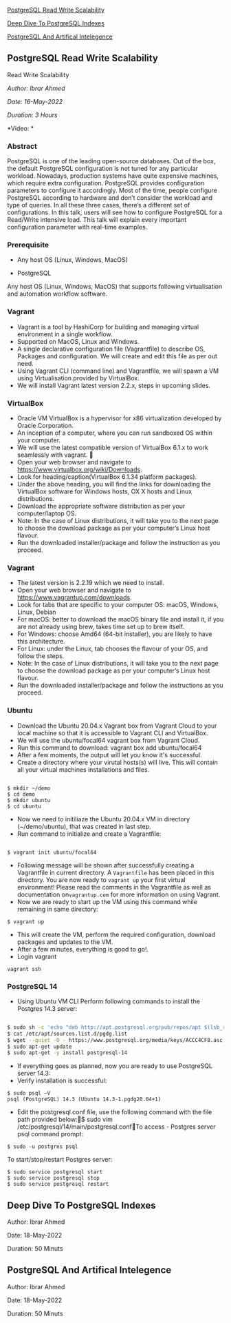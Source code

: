 
[PostgreSQL Read Write Scalability](postgresql-read-write-scalability)

[Deep Dive To PostgreSQL Indexes](Deep-Dive-To-PostgreSQL-Indexes)

[PostgreSQL And Artifical Intelegence](PostgreSQL-And-Artifical-Intelegence)

## PostgreSQL Read Write Scalability

Read Write Scalability

*Author: Ibrar Ahmed*

*Date: 16-May-2022*

*Duration: 3 Hours*

*Video: *

### Abstract

PostgreSQL is one of the leading open-source databases. Out of the box, the default PostgreSQL configuration is not tuned for any particular workload. Nowadays, production systems have quite expensive machines, which require extra configuration. PostgreSQL provides configuration parameters to configure it accordingly. Most of the time, people configure PostgreSQL according to hardware and don’t consider the workload and type of queries. In all these three cases, there’s a different set of configurations. In this talk, users will see how to configure PostgreSQL for a Read/Write intensive load. This talk will explain every important configuration parameter with real-time examples.


### Prerequisite

- Any host OS (Linux, Windows, MacOS)

- PostgreSQL 


Any host OS (Linux, Windows, MacOS) that supports following virtualisation and automation workflow software. 

### Vagrant 

- Vagrant is a tool by HashiCorp for building and managing virtual environment in a single workflow. 
- Supported on MacOS, Linux and Windows. 
- A single declarative configuration file (Vagrantfile) to describe OS, Packages and configuration. We will create and edit this file as per out need. 
- Using Vagrant CLI (command line) and Vagrantfile, we will spawn a VM using Virtualisation provided by VirtualBox. 
- We will install Vagrant latest version 2.2.x, steps in upcoming slides. 

### VirtualBox

- Oracle VM VirtualBox is a hypervisor for x86 virtualization developed by Oracle Corporation. 
- An inception of a computer, where you can run sandboxed OS within your computer. 
- We will use the latest compatible version of VirtualBox 6.1.x to work seamlessly with vagrant.  
- Open your web browser and navigate to https://www.virtualbox.org/wiki/Downloads. 
- Look for heading/caption(VirtualBox 6.1.34 platform packages). 
- Under the above heading, you will find the links for downloading the VirtualBox software for Windows hosts, OX X hosts and Linux distributions. 
- Download the appropriate software distribution as per your computer/laptop OS. 
- Note: In the case of Linux distributions, it will take you to the next page to choose the download package as per your computer’s Linux host flavour. 
- Run the downloaded installer/package and follow the instruction as you proceed.

### Vagrant

- The latest version is 2.2.19 which we need to install. 
- Open your web browser and navigate to https://www.vagrantup.com/downloads. 
- Look for tabs that are specific to your computer OS: macOS, Windows, Linux, Debian 
- For macOS: better to download the macOS binary file and install it, if you are not already using brew, takes time set up to brew itself.  
- For Windows: choose Amd64 (64-bit installer), you are likely to have this architecture. 
- For Linux:  under the Linux, tab chooses the flavour of your OS, and follow the steps. 
- Note: In the case of Linux distributions, it will take you to the next page to choose the download package as per your computer’s Linux host flavour. 
- Run the downloaded installer/package and follow the instructions as you proceed. 

### Ubuntu 

- Download the Ubuntu 20.04.x Vagrant box from Vagrant Cloud to your local machine so that it is accessible to Vagrant CLI and VirtualBox. 
- We will use the ubuntu/focal64 vagrant box from Vagrant Cloud. 
- Run this command to download: vagrant box add ubuntu/focal64 
- After a few moments, the output will let you know it's successful.
- Create a directory where your virutal hosts(s) will live. This will contain all your virtual machines installations and files. 

```

$ mkdir ~/demo 
$ cd demo
$ mkdir ubuntu 
$ cd ubuntu 

```

- Now we need to initiliaze the Ubuntu 20.04.x VM in directory (~/demo/ubuntu), that was created in last step. 
- Run command to initialize and create a Vagrantfile: 

```

$ vagrant init ubuntu/focal64 

```

- Following message will be shown after successfully creating a Vagrantfile in current directory.  A `Vagrantfile` has been placed in this directory. You are now ready to `vagrant up` your first virtual environment! Please read the comments in the Vagrantfile as well as documentation on`vagrantup.com` for more information on using Vagrant. 
- Now we are ready to start up the VM using this command while remaining in same directory: 

```
$ vagrant up
```

- This will create the VM, perform the required configuration, download packages and updates to the VM. 
- After a few minutes, everything is good to go!.
- Login vagrant

```
vagrant ssh
```

### PostgreSQL 14

- Using Ubuntu VM CLI Perform following commands to install the Postgres 14.3 server: 

```bash

$ sudo sh -c 'echo "deb http://apt.postgresql.org/pub/repos/apt $(lsb_release -cs)-pgdg main" > /etc/apt/sources.list.d/pgdg.list'
$ cat /etc/apt/sources.list.d/pgdg.list
$ wget --quiet -O - https://www.postgresql.org/media/keys/ACCC4CF8.asc | sudo apt-key add -
$ sudo apt-get update
$ sudo apt-get -y install postgresql-14
```

- If everything goes as planned, now you are ready to use PostgreSQL server 14.3: 
- Verify installation is successful: 

```
$ sudo psql –V 
psql (PostgreSQL) 14.3 (Ubuntu 14.3-1.pgdg20.04+1)

```

- Edit the postgresql.conf file, use the following command with the file path provided below:$ sudo vim /etc/postgresql/14/main/postgresql.confTo access - Postgres server psql command prompt: 

```
$ sudo -u postgres psql
```

To start/stop/restart Postgres server: 

```
$ sudo service postgresql start
$ sudo service postgresql stop
$ sudo service postgresql restart

```



## Deep Dive To PostgreSQL Indexes

Author: Ibrar Ahmed

Date: 18-May-2022

Duration: 50 Minuts

## PostgreSQL And Artifical Intelegence

Author: Ibrar Ahmed

Date: 18-May-2022

Duration: 50 Minuts
